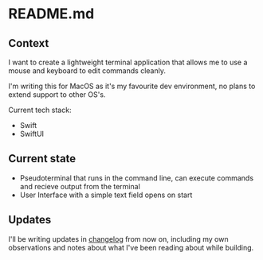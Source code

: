 # README.md

## Context

I want to create a lightweight terminal application that allows me to use a mouse and keyboard to edit commands cleanly.

I'm writing this for MacOS as it's my favourite dev environment, no plans to extend support to other OS's.

Current tech stack:
- Swift
- SwiftUI

## Current state
- Pseudoterminal that runs in the command line, can execute commands and recieve output from the terminal
- User Interface with a simple text field opens on start

## Updates

I'll be writing updates in [changelog](CHANGELOG.md) from now on, including my own observations and notes about what I've been reading about while building.


